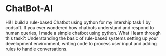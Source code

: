 # ChatBot-AI
Hi!
I build a rule-based Chatbot using python for my intership task 1 by codsoft. If you ever wondered how chatbots understand and respond to human queries, I made a simple chatbot using python. 
What I learn through this task?:
Understanding the basic of rule-based systems setting up your development environment, writing code to process user input and adding rules to handle conversations.
